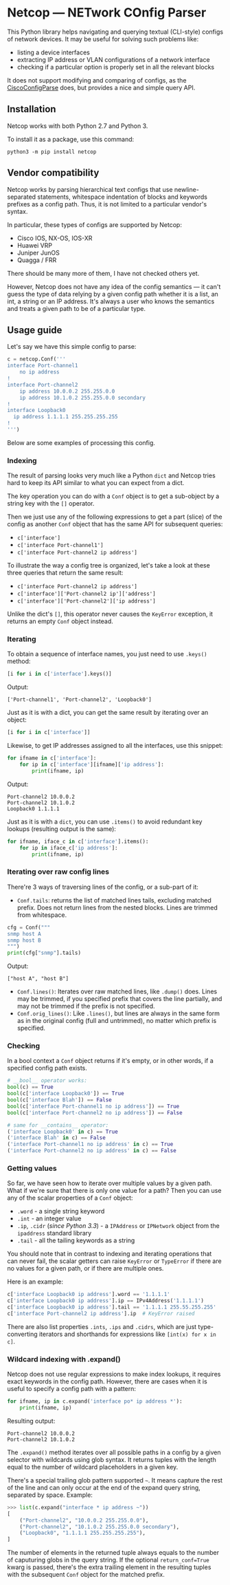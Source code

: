 # Netcop — NETwork COnfig Parser

This Python library helps navigating and querying textual (CLI-style) configs of network devices. It may be useful for solving such problems like:
- listing a device interfaces
- extracting IP address or VLAN configurations of a network interface
- checking if a particular option is properly set in all the relevant blocks

It does not support modifying and comparing of configs, as the [CiscoConfigParse][1] does, but provides a nice and simple query API.

## Installation
Netcop works with both Python 2.7 and Python 3.

To install it as a package, use this command:

    python3 -m pip install netcop


## Vendor compatibility
Netcop works by parsing hierarchical text configs that use newline-separated statements, whitespace indentation of blocks and keywords prefixes as a config path. Thus, it is not limited to a particular vendor's syntax.

In particular, these types of configs are supported by Netcop:
- Cisco IOS, NX-OS, IOS-XR
- Huawei VRP
- Juniper JunOS
- Quagga / FRR

There should be many more of them, I have not checked others yet.

However, Netcop does not have any idea of the config semantics — it can't guess the type of data relying by a given config path whether it is a list, an int, a string or an IP address. It's always a user who knows the semantics and treats a given path to be of a particular type.


## Usage guide

Let's say we have this simple config to parse:
```python
c = netcop.Conf('''
interface Port-channel1
    no ip address
!
interface Port-channel2
    ip address 10.0.0.2 255.255.0.0
    ip address 10.1.0.2 255.255.0.0 secondary
!
interface Loopback0
  ip address 1.1.1.1 255.255.255.255
!
''')
```

Below are some examples of processing this config.

### Indexing
The result of parsing looks very much like a Python `dict` and Netcop tries hard to keep its API similar to what you can expect from a dict.

The key operation you can do with a `Conf` object is to get a sub-object by a string key with the `[]` operator.

Then we just use any of the following expressions to get a part (slice) of the config as another `Conf` object that has the same API for subsequent queries:
- `c['interface']`
- `c['interface Port-channel1']`
- `c['interface Port-channel2 ip address']`


To illustrate the way a config tree is organized, let's take a look at these three queries that return the same result:
- `c['interface Port-channel2 ip address']`
- `c['interface']['Port-channel2 ip']['address']`
- `c['interface']['Port-channel2']['ip address']`

Unlike the dict's `[]`, this operator never causes the `KeyError` exception, it returns an empty `Conf` object instead.

### Iterating

To obtain a sequence of interface names, you just need to use `.keys()` method:

```python
[i for i in c['interface'].keys()]
```
Output:

    ['Port-channel1', 'Port-channel2', 'Loopback0']

Just as it is with a dict, you can get the same result by iterating over an object:
```python
[i for i in c['interface']]
```

Likewise, to get IP addresses assigned to all the interfaces, use this snippet:
```python
for ifname in c['interface']:
    for ip in c['interface'][ifname]['ip address']:
        print(ifname, ip)
```
Output:

    Port-channel2 10.0.0.2
    Port-channel2 10.1.0.2
    Loopback0 1.1.1.1

Just as it is with a `dict`, you can use `.items()` to avoid redundant key lookups (resulting output is the same):
```python
for ifname, iface_c in c['interface'].items():
    for ip in iface_c['ip address']:
        print(ifname, ip)
```

### Iterating over raw config lines

There're 3 ways of traversing lines of the config, or a sub-part of it:
- `Conf.tails`: returns the list of matched lines tails, excluding matched prefix. Does
  not return lines from the nested blocks. Lines are trimmed from whitespace.
```python
cfg = Conf("""
snmp host A
snmp host B
""")
print(cfg["snmp"].tails)
```
Output:
```
["host A", "host B"]
```
- `Conf.lines()`: Iterates over raw matched lines, like `.dump()` does. Lines may be
  trimmed, if you specified prefix that covers the line partially, and may not be
  trimmed if the prefix is not specified.
- `Conf.orig_lines()`: Like `.lines()`, but lines are always in the same form as in the
  original config (full and untrimmed), no matter which prefix is specified.

### Checking
In a bool context a `Conf` object returns if it's empty, or in other words, if a specified config path exists.
```python
# __bool__ operator works:
bool(c) == True
bool(c['interface Loopback0']) == True
bool(c['interface Blah']) == False
bool(c['interface Port-channel1 no ip address']) == True
bool(c['interface Port-channel2 no ip address']) == False

# same for __contains__ operator:
('interface Loopback0' in c) == True
('interface Blah' in c) == False
('interface Port-channel1 no ip address' in c) == True
('interface Port-channel2 no ip address' in c) == False
```

### Getting values
So far, we have seen how to iterate over multiple values by a given path. What if we're sure that there is only one value for a path? Then you can use any of the scalar properties of a `Conf` object:
- `.word` - a single string keyword
- `.int` - an integer value
- `.ip`, `.cidr` (*since Python 3.3*) - a `IPAddress` or `IPNetwork` object from the `ipaddress` standard library
- `.tail` - all the tailing keywords as a string

You should note that in contrast to indexing and iterating operations that can never fail, the scalar getters can raise `KeyError` or `TypeError` if there are no values for a given path, or if there are multiple ones.

Here is an example:

```python
c['interface Loopback0 ip address'].word == '1.1.1.1'
c['interface Loopback0 ip address'].ip == IPv4Address('1.1.1.1')
c['interface Loopback0 ip address'].tail == '1.1.1.1 255.55.255.255'
c['interface Port-channel2 ip address'].ip  # KeyError raised
```

There are also list properties `.ints`, `.ips` and `.cidrs`, which are just type-converting iterators and shorthands for expressions like `[int(x) for x in c]`.

### Wildcard indexing with .expand()
Netcop does not use regular expressions to make index lookups, it requires exact keywords in the config path. However, there are cases when it is useful to specify a config path with a pattern:
```python
for ifname, ip in c.expand('interface po* ip address *'):
    print(ifname, ip)
```
Resulting output:

    Port-channel2 10.0.0.2
    Port-channel2 10.1.0.2

The `.expand()` method iterates over all possible paths in a config by a given selector with wildcards using glob syntax. It returns tuples with the length equal to the number of wildcard placeholders in a given key.

There's a special trailing glob pattern supported `~`. It means capture the rest of the line and can only occur at the end of the expand query string, separated by space.
Example:
```python
>>> list(c.expand("interface * ip address ~"))
[
    ("Port-channel2", "10.0.0.2 255.255.0.0"),
    ("Port-channel2", "10.1.0.2 255.255.0.0 secondary"),
    ("Loopback0", "1.1.1.1 255.255.255.255"),
]
```

The number of elements in the returned tuple always equals to the number of caputuring globs in the query string.
If the optional `return_conf=True` kwarg is passed, there's the extra trailing element in the resulting tuples with the subsequent `Conf` object for the matched prefix.


[1]: https://github.com/mpenning/ciscoconfparse
